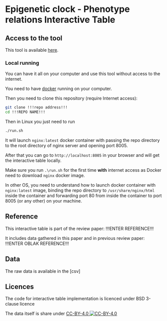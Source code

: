 # Epigenetic clock - Phenotype relations Interactive Table

## Access to the tool

This tool is available [here](!!!ADDLINK!!!).

### Local running

You can have it all on your computer and use this tool without access to the internet. 

You need to have [docker](https://www.docker.com/) running on your computer. 

Then you need to clone this repository (require Internet access):
```bash
git clone !!!repo address!!!
cd !!!REPO NAME!!!
```

Then in Linux you just need to run 
```bash
./run.sh
``` 

It will launch `nginx:latest` docker container with passing the repo directory to the root directory of nginx server and opening port 8005.

After that you can go to `http://localhost:8005` in your browser and will get the interactive table locally.

Make sure you run `.\run.sh` for the first time **with** internet access as Docker need to download `nginx` docker image.

In other OS, you need to understand how to launch docker container with `nginx:latest` image, binding the repo directory to `/usr/share/nginx/html` inside the container and forwarding port 80 from inside the container to port 8005 (or any other) on your machine.

## Reference

This interactive table is part of the review paper:
!!!ENTER REFERENCE!!!

It includes data gathered in this paper and in previous review paper:
!!!ENTER OBLAK REFERENCE!!!

## Data

The raw data is available in the [csv]

## Licences

The code for interactive table implementation is licenced under BSD 3-clause licence

The data itself is share under [CC-BY-4.0 ![CC-BY-4.0](https://mirrors.creativecommons.org/presskit/buttons/88x31/png/by.png)](https://creativecommons.org/licenses/by/4.0/)
